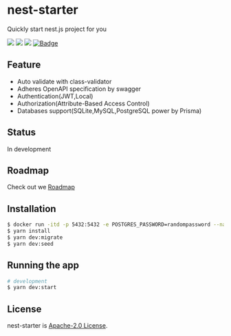 # nest-starter

Quickly start nest.js project for you

<p>
  <a href="https://circleci.com/gh/huangyanxiong01/nest-starter"><img src="https://img.shields.io/badge/License-Apache%202.0-brightgreen.svg"></a>
  <a href="https://github.com/huangyanxiong01/nest-starter/actions/workflows/test.yml"><img src="https://github.com/huangyanxiong01/nest-starter/actions/workflows/test.yml/badge.svg"></a>
  <a href="https://github.com/huangyanxiong01/nest-starter/actions/workflows/e2e.yml"><img src="https://github.com/huangyanxiong01/nest-starter/actions/workflows/e2e.yml/badge.svg"></a>
  <a href="https://app.codecov.io/gh/huangyanxiong01/nest-starter"><img class="notice-badge" src="https://codecov.io/gh/huangyanxiong01/nest-starter/branch/main/graphs/badge.svg?branch=main" alt="Badge"></a>
</p>

## Feature

- Auto validate with class-validator
- Adheres OpenAPI specification by swagger
- Authentication(JWT,Local)
- Authorization(Attribute-Based Access Control)
- Databases support(SQLite,MySQL,PostgreSQL power by Prisma)

## Status

In development

## Roadmap

Check out we [Roadmap](https://github.com/huangyanxiong01/nest-starter/projects/1)

## Installation

```bash
$ docker run -itd -p 5432:5432 -e POSTGRES_PASSWORD=randompassword --name postgres  postgres
$ yarn install
$ yarn dev:migrate
$ yarn dev:seed
```

## Running the app

```bash
# development
$ yarn dev:start

```

## License

nest-starter is [Apache-2.0 License](LICENSE).
